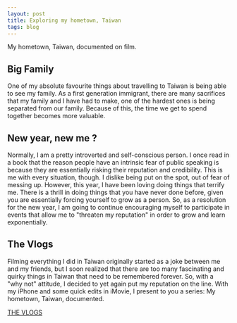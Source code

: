 ```yaml
---
layout: post
title: Exploring my hometown, Taiwan
tags: blog
---
```


My hometown, Taiwan, documented on film.  

## Big Family
One of my absolute favourite things about travelling to Taiwan is being able to see my family. As a first generation immigrant, there are many sacrifices that my family and I have had to make, one of the hardest ones is being separated from our family. Because of this, the time we get to spend together becomes more valuable. 

## New year, new me ?
Normally, I am a pretty introverted and self-conscious person. I once read in a book that the reason people have an intrinsic fear of public speaking is because they are essentially risking their reputation and credibility. This is me with every situation, though. I dislike being put on the spot, out of fear of messing up. However, this year, I have been loving doing things that terrify me. There is a thrill in doing things that you have never done before, given you are essentially forcing yourself to grow as a person. So, as a resolution for the new year, I am going to continue encouraging myself to participate in events that allow me to "threaten my reputation" in order to grow and learn exponentially. 

## The Vlogs
Filming everything I did in Taiwan originally started as a joke between me and my friends, but I soon realized that there are too many fascinating and quirky things in Taiwan that need to be remembered forever. So, with a "why not" attitude, I decided to yet again put my reputation on the line. With my iPhone and some quick edits in iMovie, I present to you a series: My hometown, Taiwan, documented. 

[THE VLOGS](https://www.youtube.com/playlist?list=PLJ0YdHDWAKOnCefIQ6JWXc7qfnuXV89o2)
